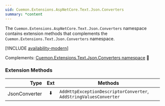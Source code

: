 ```yaml
---
uid: Cuemon.Extensions.AspNetCore.Text.Json.Converters
summary: *content
---
```

The `Cuemon.Extensions.AspNetCore.Text.Json.Converters` namespace contains extension methods that complements the `Cuemon.Extensions.Text.Json.Converters` namespace.

[!INCLUDE [availability-modern](../../includes/availability-modern.md)]

Complements: [Cuemon.Extensions.Text.Json.Converters namespace](/api/extensions/jsonnet/Cuemon.Extensions.Text.Json.Converters.html) 📘

### Extension Methods

|Type|Ext|Methods|
|--:|:-:|---|
|JsonConverter|⬇️|`AddHttpExceptionDescriptorConverter`, `AddStringValuesConverter`|
